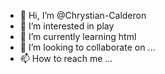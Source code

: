 - 👋 Hi, I’m @Chrystian-Calderon
- 👀 I’m interested in play
- 🌱 I’m currently learning html
- 💞️ I’m looking to collaborate on ...
- 📫 How to reach me ...

<!---
Chrystian-Calderon/Chrystian-Calderon is a ✨ special ✨ repository because its `README.md` (this file) appears on your GitHub profile.
You can click the Preview link to take a look at your changes.
--->
